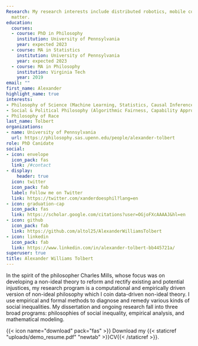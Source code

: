```yaml
---
Research: My research interests include distributed robotics, mobile computing and programmable
  matter.
education:
  courses:
  - course: PhD in Philosophy
    institution: University of Pennsylvania
    year: expected 2023
  - course: MA in Statistics
    institution: University of Pennsylvania
    year: expected 2023
  - course: MA in Philosophy
    institution: Virginia Tech
    year: 2019
email: ""
first_name: Alexander 
highlight_name: true
interests:
- Philosophy of Science (Machine Learning, Statistics, Causal Inference, Game Theory, Social Science)
- Social & Political Philosophy (Algorithmic Fairness, Capability Approach, Bioethics)
- Philosophy of Race
last_name: Tolbert
organizations:
- name: University of Pennsylvania
  url: https://philosophy.sas.upenn.edu/people/alexander-tolbert
role: PhD Canidate 
social:
- icon: envelope
  icon_pack: fas
  link: /#contact
- display:
    header: true
  icon: twitter
  icon_pack: fab
  label: Follow me on Twitter
  link: https://twitter.com/xanderdoesphil?lang=en
- icon: graduation-cap
  icon_pack: fas
  link: https://scholar.google.com/citations?user=OGjoFXcAAAAJ&hl=en
- icon: github
  icon_pack: fab
  link: https://github.com/altol25/AlexanderWilliamsTolbert
- icon: linkedin
  icon_pack: fab
  link: https://www.linkedin.com/in/alexander-tolbert-bb445721a/
superuser: true
title: Alexander Williams Tolbert
---
```


In the spirit of the philosopher Charles Mills, whose focus was on developing a non-ideal theory to reform and rectify existing and potential injustices, my research program is a computational and empirically driven version of non-ideal philosophy which I coin data-driven non-ideal theory. I use empirical and formal methods to diagnose and remedy various kinds of social inequalities. My dissertation and ongoing research fall into three broad programs: philosophies of social inequality, empirical analysis, and mathematical modeling.

 

{{< icon name="download" pack="fas" >}} Download my {{< staticref "uploads/demo_resume.pdf" "newtab" >}}CV{{< /staticref >}}.

